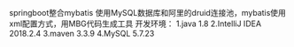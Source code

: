 
springboot整合mybatis 使用MySQL数据库和阿里的druid连接池，mybatis使用xml配置方式，用MBG代码生成工具
开发环境：
1.java 1.8
2.IntelliJ IDEA 2018.2.4
3.maven 3.3.9
4.MySQL 5.7.23
        
